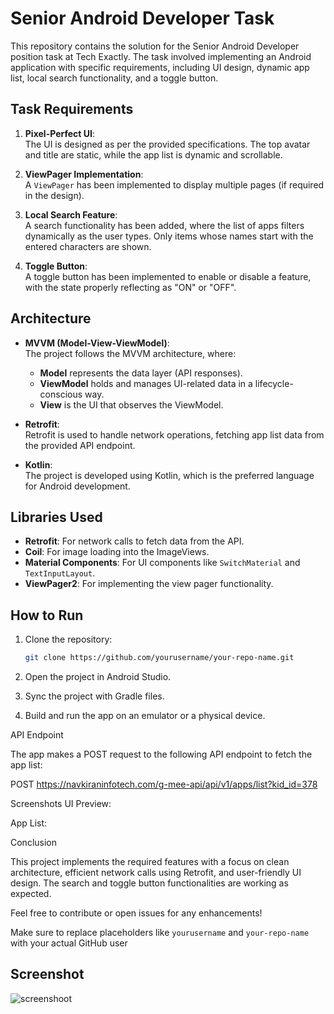 # Senior Android Developer Task

This repository contains the solution for the Senior Android Developer position task at Tech Exactly. The task involved implementing an Android application with specific requirements, including UI design, dynamic app list, local search functionality, and a toggle button.

## Task Requirements

1. **Pixel-Perfect UI**:  
   The UI is designed as per the provided specifications. The top avatar and title are static, while the app list is dynamic and scrollable.

2. **ViewPager Implementation**:  
   A `ViewPager` has been implemented to display multiple pages (if required in the design).

3. **Local Search Feature**:  
   A search functionality has been added, where the list of apps filters dynamically as the user types. Only items whose names start with the entered characters are shown.

4. **Toggle Button**:  
   A toggle button has been implemented to enable or disable a feature, with the state properly reflecting as "ON" or "OFF".

## Architecture

- **MVVM (Model-View-ViewModel)**:  
   The project follows the MVVM architecture, where:
   - **Model** represents the data layer (API responses).
   - **ViewModel** holds and manages UI-related data in a lifecycle-conscious way.
   - **View** is the UI that observes the ViewModel.

- **Retrofit**:  
   Retrofit is used to handle network operations, fetching app list data from the provided API endpoint.

- **Kotlin**:  
   The project is developed using Kotlin, which is the preferred language for Android development.

## Libraries Used

- **Retrofit**: For network calls to fetch data from the API.
- **Coil**: For image loading into the ImageViews.
- **Material Components**: For UI components like `SwitchMaterial` and `TextInputLayout`.
- **ViewPager2**: For implementing the view pager functionality.

## How to Run

1. Clone the repository:
   ```bash
   git clone https://github.com/yourusername/your-repo-name.git
   
2. Open the project in Android Studio.

3. Sync the project with Gradle files.

4. Build and run the app on an emulator or a physical device.

API Endpoint

The app makes a POST request to the following API endpoint to fetch the app list:

POST https://navkiraninfotech.com/g-mee-api/api/v1/apps/list?kid_id=378

Screenshots
UI Preview:

App List:

Conclusion

This project implements the required features with a focus on clean architecture, efficient network calls using Retrofit, and user-friendly UI design. The search and toggle button functionalities are working as expected.

Feel free to contribute or open issues for any enhancements!


Make sure to replace placeholders like `yourusername` and `your-repo-name` with your actual GitHub user

## Screenshot
![screenshoot](https://github.com/user-attachments/assets/895d2f76-0db0-4de5-8a8c-3cee4866cefa)


